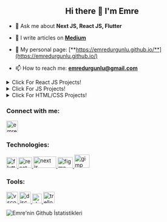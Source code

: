 ### <h2 align="center">Hi there 👋 I'm Emre</h2>
<!--
**emredurgunlu/emredurgunlu** is a ✨ _special_ ✨ repository because its `README.md` (this file) appears on your GitHub profile.

Here are some ideas to get you started:

- 🔭 I’m currently working on ...
- 🌱 I’m currently learning ...
- 👯 I’m looking to collaborate on ...
- 🤔 I’m looking for help with ...
- 💬 Ask me about ...
- 📫 How to reach me: ...
- 😄 Pronouns: ...
- ⚡ Fun fact: ...
-->
<!--- 🌱 I’m currently learning **Web3 Development** with [Clarusway](https://clarusway.com/web3/) -->

- 💬 Ask me about **Next JS, React JS, Flutter**

- 📃 I write articles on [**Medium**](https://medium.com/@emredurgunlu)

- 🚀 My personal page: [**https://emredurgunlu.github.io/**](https://emredurgunlu.github.io/) 

- 📫 How to reach me: **emredurgunlu@gmail.com**

<details>
<summary>Click For React JS Projects!</summary>
<ul>
<li> <a href="https://github.com/emredurgunlu/Stock-App-FrontEnd/" target="_blank" rel="noreferrer">Stock App</a></li>
<li> <a href="https://movie-app-emre.netlify.app/" target="_blank" rel="noreferrer">Movie App</a></li>
<li> <a href="https://tutorial-app-emre.netlify.app/" target="_blank" rel="noreferrer">Todo App</a></li>
<li> <a href="https://interview-questions-emre.netlify.app/" target="_blank" rel="noreferrer">Interview Questions</a></li>
<li> <a href="https://doctor-appointment-react-app-emre.netlify.app/" target="_blank" rel="noreferrer">Doctor Appointment</a></li>
<li> <a href="https://simple-form-emre.netlify.app/" target="_blank" rel="noreferrer">Simple Form</a></li>
<li> <a href="https://nba-legends-emre.netlify.app/" target="_blank" rel="noreferrer">NBA Legends</a></li>
</ul>
</details>
<details>
<summary>Click For JS Projects!</summary>
<ul>
<li> <a href="https://emredurgunlu.github.io/Responsive-Image-Maps/" target="_blank" rel="noreferrer">Responsive Image Maps</a></li>
<li> <a href="https://emredurgunlu.github.io/Password-Generator/" target="_blank" rel="noreferrer">Password Generator</a></li>
<li> <a href="https://emredurgunlu.github.io/Guess-Number/" target="_blank" rel="noreferrer">Guess Number</a></li>
<li> <a href="https://emredurgunlu.github.io/My-Wallet-App/" target="_blank" rel="noreferrer">My Wallet App</a></li>
<li> <a href="https://emredurgunlu.github.io/Random-User/" target="_blank" rel="noreferrer">Random User</a></li>
<li> <a href="https://emredurgunlu.github.io/Github-Follower/" target="_blank" rel="noreferrer">Github Follower</a></li>
<li> <a href="https://crypto-coin-app-emre.netlify.app/" target="_blank" rel="noreferrer">Crypto Coin App</a></li>
<li> <a href="https://emredurgunlu.github.io/Checkout-App/" target="_blank" rel="noreferrer">Checkout App</a></li>
<li> <a href="https://crypto-coin-app-emre.netlify.app/" target="_blank" rel="noreferrer">Crypto Coin App</a></li>
</ul>
</details>
<details>
<summary>Click For HTML/CSS Projects!</summary>
<ul>
<li> <a href="https://kayseri-avukat.vercel.app/" target="_blank" rel="noreferrer">Lawyer Web Site</a></li>
<li> <a href="https://emredurgunlu.github.io/Netflix-Form/" target="_blank" rel="noreferrer">Netflix Form</a></li>
<li> <a href="https://emredurgunlu.github.io/Marvel-Biographies/" target="_blank" rel="noreferrer">Marvel Biographies</a></li>
<li> <a href="https://emredurgunlu.github.io/Parallax-WebPage/" target="_blank" rel="noreferrer">Parallax WebPage</a></li>
</ul>
</details>

<h3 align="left">Connect with me:</h3>
<p align="left">
<a href="https://www.linkedin.com/in/emredurgunlu" target="blank" rel=”noopener”><img align="center" src="https://upload.wikimedia.org/wikipedia/commons/thumb/8/81/LinkedIn_icon.svg/72px-LinkedIn_icon.svg.png?20210220164014" alt="emredurgunlu" height="30" width="30" /> </a> 


<h3 align="left">Technologies:</h3>
<p align="left"> 
<a href="https://flutter.dev/" target="_blank" rel=”noopener”> <img src="https://seeklogo.com/images/F/flutter-logo-5086DD11C5-seeklogo.com.png" alt="flutter" width="28" height="28"/> </a> 
<a href="https://react.dev/" target="_blank" rel=”noopener”> <img src="https://cdn4.iconfinder.com/data/icons/logos-3/600/React.js_logo-512.png" alt="react js" width="35" height="28"/> </a> 
<a href="https://nextjs.org/" target="_blank" rel=”noopener”> <img src="https://testrigor.com/wp-content/uploads/2023/04/nextjs-logo.png" alt="next js" width="60" height="30"/> </a>
<a href="https://www.figma.com./" target="_blank" rel=”noopener”> <img src="https://upload.wikimedia.org/wikipedia/commons/3/33/Figma-logo.svg" alt="figma" width="40" height="28"/> </a>
<a href="https://www.gimp.org/" target="_blank" rel=”noopener”> <img src="https://www.gimp.org/images/frontpage/wilber-big.png" alt="gimp" width="40" height="35"/> </a>
 
<h3 align="left">Tools:</h3>
<a href="https://code.visualstudio.com/" target="_blank" rel=”noopener”> <img src="https://upload.wikimedia.org/wikipedia/commons/thumb/9/9a/Visual_Studio_Code_1.35_icon.svg/1024px-Visual_Studio_Code_1.35_icon.svg.png" alt="vscode" width="30" height="30"/> </a>
<a href="https://discord.com/" target="_blank" rel=”noopener”> <img src="https://cdn4.iconfinder.com/data/icons/logos-and-brands/512/91_Discord_logo_logos-512.png" alt="discord" width="30" height="30"/> </a> 
<a href="https://slack.com/" target="_blank" rel=”noopener”> <img src="https://cdn2.iconfinder.com/data/icons/social-media-2285/512/1_Slack_colored_svg-256.png" alt="slack" width="25" height="25"/> </a>
<a href="https://trello.com/en" target="_blank" rel=”noopener”> <img src="https://cdn.iconscout.com/icon/free/png-512/trello-6-569395.png" alt="trello" width="30" height="30"/> </a>
</p>


![Emre'nin Github İstatistikleri](https://github-readme-stats.vercel.app/api?username=emredurgunlu&theme=omni&show_icons=true)
